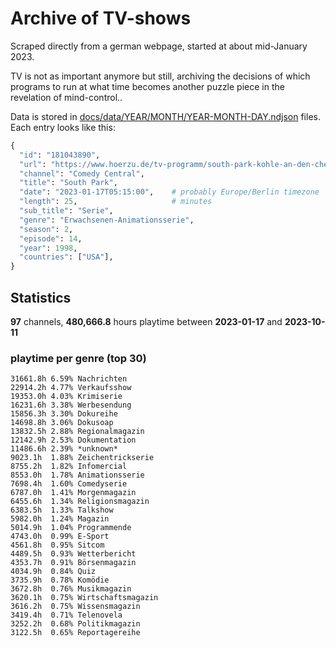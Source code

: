 # Archive of TV-shows

Scraped directly from a german webpage, started at about mid-January 2023.

TV is not as important anymore but still, archiving the decisions of which programs to run at what time
becomes another puzzle piece in the revelation of mind-control.. 

Data is stored in [docs/data/YEAR/MONTH/YEAR-MONTH-DAY.ndjson](docs/data/) files. 
Each entry looks like this:

```python
{
  "id": "181043890", 
  "url": "https://www.hoerzu.de/tv-programm/south-park-kohle-an-den-chefkoch/bid_181043890/", 
  "channel": "Comedy Central", 
  "title": "South Park", 
  "date": "2023-01-17T05:15:00",    # probably Europe/Berlin timezone 
  "length": 25,                     # minutes 
  "sub_title": "Serie", 
  "genre": "Erwachsenen-Animationsserie", 
  "season": 2, 
  "episode": 14, 
  "year": 1998, 
  "countries": ["USA"],
}
```

## Statistics

**97** channels, **480,666.8** hours playtime between **2023-01-17** and **2023-10-11**


### playtime per genre (top 30)

    31661.8h 6.59% Nachrichten
    22914.2h 4.77% Verkaufsshow
    19353.0h 4.03% Krimiserie
    16231.6h 3.38% Werbesendung
    15856.3h 3.30% Dokureihe
    14698.8h 3.06% Dokusoap
    13832.5h 2.88% Regionalmagazin
    12142.9h 2.53% Dokumentation
    11486.6h 2.39% *unknown*
    9023.1h  1.88% Zeichentrickserie
    8755.2h  1.82% Infomercial
    8553.0h  1.78% Animationsserie
    7698.4h  1.60% Comedyserie
    6787.0h  1.41% Morgenmagazin
    6455.6h  1.34% Religionsmagazin
    6383.5h  1.33% Talkshow
    5982.0h  1.24% Magazin
    5014.9h  1.04% Programmende
    4743.0h  0.99% E-Sport
    4561.8h  0.95% Sitcom
    4489.5h  0.93% Wetterbericht
    4353.7h  0.91% Börsenmagazin
    4034.9h  0.84% Quiz
    3735.9h  0.78% Komödie
    3672.8h  0.76% Musikmagazin
    3620.1h  0.75% Wirtschaftsmagazin
    3616.2h  0.75% Wissensmagazin
    3419.4h  0.71% Telenovela
    3252.2h  0.68% Politikmagazin
    3122.5h  0.65% Reportagereihe

